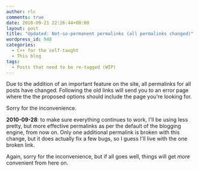 ```yaml
---
author: rlc
comments: true
date: 2010-09-21 22:26:44+00:00
layout: post
title: "Updated: Not-so-permanent permalinks (all permalinks changed)"
wordpress_id: 948
categories:
  - C++ for the self-taught
  - This blog
tags:
  - Posts that need to be re-tagged (WIP)
---
```


Due to the addition of an important feature on the site, all permalinks for all posts have changed. Following the old links will send you to an error page where the the proposed options should include the page you're looking for.

Sorry for the inconvenience.

**2010-09-28**: to make sure everything continues to work, I'll be using less pretty, but more effective permalinks as per the default of the blogging engine, from now on. Only one additional permalink is broken with this change, but it does actually fix a few bugs, so I guess I'll live with the one broken link.

Again, sorry for the inconvenience, but if all goes well, things will get _more_ convenient from here on.
